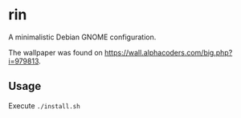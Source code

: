 # rin
A minimalistic Debian GNOME configuration.

The wallpaper was found on https://wall.alphacoders.com/big.php?i=979813.

## Usage
Execute
```./install.sh```
